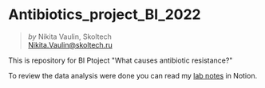 # Antibiotics_project_BI_2022

> *by* Nikita Vaulin, Skoltech <br />
> Nikita.Vaulin@skoltech.ru

This is repository for BI Ptoject "What causes antibiotic resistance?"

To review the data analysis were done you can read my [lab notes](https://plausible-cannon-091.notion.site/Lab-journal-Project-1-Antibiotics-8bfbcb27312648b98ab47132e7410cde) in Notion. 
